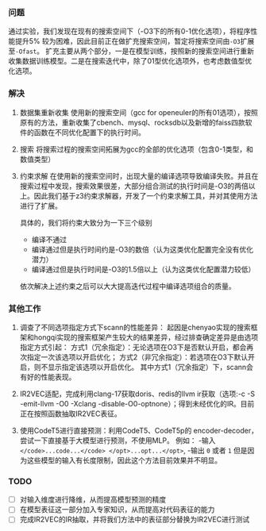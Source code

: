 ### 问题
通过实验，我们发现在现有的搜索空间下（-O3下的所有0-1优化选项），将程序性能提升5% 较为困难，因此目前正在做扩充搜索空间，暂定将搜索空间由`-O3`扩展至`-Ofast`。 扩充主要从两个部分，一是在模型训练，按照新的搜索空间进行重新收集数据训练模型。二是在搜索迭代中，除了01型优化选项外，也考虑数值型优化选项。

### 解决
1. 数据集重新收集
使用新的搜索空间（gcc for openeuler的所有01选项），按照原有的方法，重新收集了cbench、mysql、rocksdb以及新增的faiss四款软件的函数在不同优化配置下的执行时间。

2. 搜索
	将搜索过程的搜索空间拓展为gcc的全部的优化选项（包含0-1类型，和数值类型）
	
3. 约束求解
	在使用新的搜索空间时，出现大量的编译选项导致编译失败。并且在搜索过程中发现，搜索效果很差，大部分组合测试的执行时间是-O3的两倍以上。因此我们基于z3约束求解器，开发了一个约束求解工具，并对其使用方法进行了扩展。
	
	具体的，我们将约束大致分为一下三个级别
	* 编译不通过
	* 编译通过但是执行时间约是-O3的数倍（认为这类优化配置完全没有优化潜力）
	 *  编译通过但是执行时间是-O3的1.5倍以上（认为这类优化配置潜力较低）
	
	依次解决上述约束之后可以大大提高迭代过程中编译选项组合的质量。
	
### 其他工作
1. 调查了不同选项指定方式下scann的性能差异：
	起因是chenyao实现的搜索框架和hongqi实现的搜索框架产生较大的结果差异，经过排查确定差异是由选项指定方式引起：
	方式1（冗余指定）：无论选项在O3下是否默认开启，都会再次指定一次该选项以开启优化；
	方式2（非冗余指定）：若选项在O3下默认开启，则不显示指定该选项以开启优化。
	其中方式1（冗余指定）下，scann会有好的性能表现。

2. IR2VEC适配，完成利用clang-17获取doris、redis的llvm ir获取（选项:-c -S -emit-llvm -O0 -Xclang -disable-O0-optnone）；得到未经优化的IR。目前正在按照函数抽取IR2VEC表征。

3. 使用CodeT5进行直接预测：利用CodeT5、CodeT5p的 encoder-decoder，尝试一下直接基于大模型进行预测，不使用MLP。
	例如：
	-输入`</code>...code...</code> </opt>...opt...</opt>`, 
	-输出 `0` 或者 `1`
	但是因为这些模型的输入有长度限制，因此这个方法目前效果并不明显。

### TODO
- [ ] 对输入维度进行降维，从而提高模型预测的精度
- [ ] 在模型表征这一部分加入专家知识，从而提高对代码表征的能力
- [ ] 完成IR2VEC的IR抽取，并将我们方法中的表征部分替换为IR2VEC进行测试